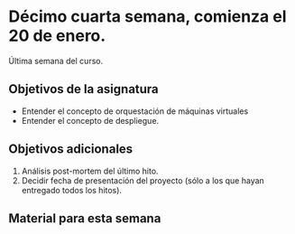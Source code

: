 # Décimo cuarta semana, comienza el 20 de enero.

Última semana del curso.

## Objetivos de la asignatura

* Entender el concepto de orquestación de máquinas virtuales
* Entender el concepto de despliegue.

## Objetivos adicionales

1. Análisis post-mortem del último hito.
2. Decidir fecha de presentación del proyecto (sólo a los que hayan entregado todos los hitos).

## Material para esta semana

